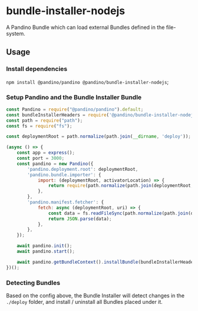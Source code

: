 # bundle-installer-nodejs

A Pandino Bundle which can load external Bundles defined in the file-system.

## Usage

### Install dependencies

`npm install @pandino/pandino @pandino/bundle-installer-nodejs`;

### Setup Pandino and the Bundle Installer Bundle

```javascript
const Pandino = require("@pandino/pandino").default;
const bundleInstallerHeaders = require('@pandino/bundle-installer-nodejs').default;
const path = require("path");
const fs = require("fs");

const deploymentRoot = path.normalize(path.join(__dirname, 'deploy'));

(async () => {
    const app = express();
    const port = 3000;
    const pandino = new Pandino({
        'pandino.deployment.root': deploymentRoot,
        'pandino.bundle.importer': {
            import: (deploymentRoot, activatorLocation) => {
                return require(path.normalize(path.join(deploymentRoot, activatorLocation)));
            },
        },
        'pandino.manifest.fetcher': {
            fetch: async (deploymentRoot, uri) => {
                const data = fs.readFileSync(path.normalize(path.join(deploymentRoot, uri)), {encoding: 'utf8'});
                return JSON.parse(data);
            },
        },
    });

    await pandino.init();
    await pandino.start();

    await pandino.getBundleContext().installBundle(bundleInstallerHeaders);
})();
```
### Detecting Bundles

Based on the config above, the Bundle Installer will detect changes in the `./deploy` folder, and install / uninstall
all Bundles placed under it.
